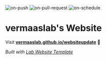
  ![on-push](../../actions/workflows/on-push.yaml/badge.svg)
  ![on-pull-request](../../actions/workflows/on-pull-request.yaml/badge.svg)
  ![on-schedule](../../actions/workflows/on-schedule.yaml/badge.svg)

  # vermaaslab's Website

  Visit **[vermaaslab.github.io/websiteupdate](https://vermaaslab.github.io/websiteupdate)** 🚀

  _Built with [Lab Website Template](https://greene-lab.gitbook.io/lab-website-template-docs)_
